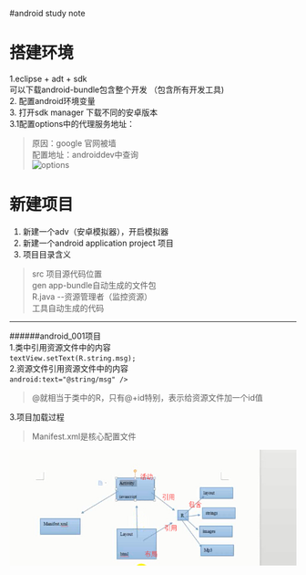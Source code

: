 #android study note  

搭建环境
==
1.eclipse + adt + sdk   
		可以下载android-bundle包含整个开发 （包含所有开发工具)  
2. 配置android环境变量    
3. 打开sdk manager 下载不同的安卓版本     
3.1配置options中的代理服务地址：  
>原因：google 官网被墙  
>配置地址：androiddev中查询  
![options](http://i.imgur.com/Y6JkULY.png)    

新建项目  
==
1. 新建一个adv（安卓模拟器），开启模拟器  
2. 新建一个android application project 项目  
3. 项目目录含义  
>src 项目源代码位置  
>gen app-bundle自动生成的文件包  
>R.java --资源管理者（监控资源）  
>工具自动生成的代码  
			
---
######android_001项目  
1.类中引用资源文件中的内容  
`textView.setText(R.string.msg);`  
2.资源文件引用资源文件中的内容       
`android:text="@string/msg" />`	           		
> @就相当于类中的R，只有@+id特别，表示给资源文件加一个id值  

3.项目加载过程   
> Manifest.xml是核心配置文件    
  
![android调用过程](https://github.com/tonghuajianghan/android/blob/master/img/android_guocheng1.jpg)

